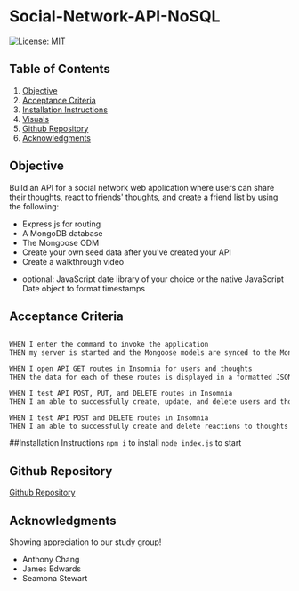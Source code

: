 # Social-Network-API-NoSQL

[![License: MIT](https://img.shields.io/badge/License-MIT-yellow.svg)](https://opensource.org/licenses/MIT) 

## Table of Contents
1. [Objective](#objective)
2. [Acceptance Criteria](#acceptance-criteria)
3. [Installation Instructions](#installation-instructions)
4. [Visuals](#visuals)
5. [Github Repository](#github-repository)
6. [Acknowledgments](#acknowledgments)

## Objective 
Build an API for a social network web application where users can share their thoughts, react to friends' thoughts, and create a friend list by using the following:
- Express.js for routing
- A MongoDB database
- The Mongoose ODM
- Create your own seed data after you've created your API
- Create a walkthrough video
* optional: JavaScript date library of your choice or the native JavaScript Date object to format timestamps

## Acceptance Criteria

```md

WHEN I enter the command to invoke the application
THEN my server is started and the Mongoose models are synced to the MongoDB database

WHEN I open API GET routes in Insomnia for users and thoughts
THEN the data for each of these routes is displayed in a formatted JSON

WHEN I test API POST, PUT, and DELETE routes in Insomnia
THEN I am able to successfully create, update, and delete users and thoughts in my database

WHEN I test API POST and DELETE routes in Insomnia
THEN I am able to successfully create and delete reactions to thoughts and add and remove friends to a user’s friend list

```

##Installation Instructions
`npm i` to install
`node index.js` to start 

## Github Repository 
[Github Repository](https://github.com/choilina16/Social-Network-API-NoSQL)

## Acknowledgments 
Showing appreciation to our study group! 
* Anthony Chang
* James Edwards
* Seamona Stewart

